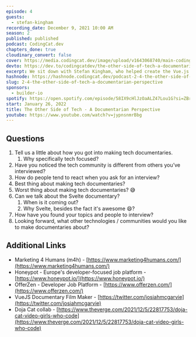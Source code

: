 ```yaml
---
episode: 4
guests:
  - stefan-kingham
recording_date: December 9, 2021 10:00 AM
season: 2
published: published
podcast: CodingCat.dev
chapters_done: true
cloudinary_convert: false
cover: https://media.codingcat.dev/image/upload/v1643068740/main-codingcatdev-photo/TheOtherSideofTech.png
devto: https://dev.to/codingcatdev/the-other-side-of-tech-a-documentarian-perspective-37p1
excerpt: We sit down with Stefan Kingham, who helped create the Vue.js documentary and will soon be releasing a new Svelte documentary.
hashnode: https://hashnode.codingcat.dev/podcast-2-4-the-other-side-of-tech-a-documentarian-perspective
slug: 2-4-the-other-side-of-tech-a-documentarian-perspective
sponsors:
  - builder-io
spotify: https://open.spotify.com/episode/58IX9cHlJzOaALZ47Lou1G?si=ZBrRct2YStuRNR60jaDNNg
start: January 26, 2022
title: The Other Side of Tech - A Documentarian Perspective
youtube: https://www.youtube.com/watch?v=jypnsnmrBbg
---
```


## Questions

1. Tell us a little about how you got into making tech documentaries.
   1. Why specifically tech focused?
2. Have you noticed the tech community is different from others you’ve interviewed?
3. How do people tend to react when you ask for an interview?
4. Best thing about making tech documentaries?
5. Worst thing about making tech documentaries? 😅
6. Can we talk about the Svelte documentary?
   1. When is it coming out?
   2. Why Svelte, besides the fact it's awesome 😄?
7. How have you found your topics and people to interview?
8. Looking forward, what other technologies / communities would you like to make documentaries about?

## Additional Links

- Marketing 4 Humans (m4h) - [https://www.marketing4humans.com/](https://www.marketing4humans.com/)
- Honeypot - Europe's developer-focused job platform - [https://www.honeypot.io/](https://www.honeypot.io/)
- OfferZen - Developer Job Platform - [https://www.offerzen.com/](https://www.offerzen.com/)
- VueJS Documentary Film Maker - [https://twitter.com/josiahmcgarvie](https://twitter.com/josiahmcgarvie)
- Doja Cat collab - [https://www.theverge.com/2021/12/5/22817753/doja-cat-video-girls-who-code](https://www.theverge.com/2021/12/5/22817753/doja-cat-video-girls-who-code)
